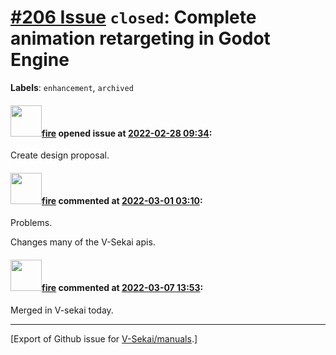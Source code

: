 # [\#206 Issue](https://github.com/V-Sekai/manuals/issues/206) `closed`: Complete animation retargeting in Godot Engine
**Labels**: `enhancement`, `archived`


#### <img src="https://avatars.githubusercontent.com/u/32321?u=c2e06a3d2b49a467aa907e54aa259516440267cc&v=4" width="50">[fire](https://github.com/fire) opened issue at [2022-02-28 09:34](https://github.com/V-Sekai/manuals/issues/206):

Create design proposal.

#### <img src="https://avatars.githubusercontent.com/u/32321?u=c2e06a3d2b49a467aa907e54aa259516440267cc&v=4" width="50">[fire](https://github.com/fire) commented at [2022-03-01 03:10](https://github.com/V-Sekai/manuals/issues/206#issuecomment-1054952133):

Problems.

Changes many of the V-Sekai apis.

#### <img src="https://avatars.githubusercontent.com/u/32321?u=c2e06a3d2b49a467aa907e54aa259516440267cc&v=4" width="50">[fire](https://github.com/fire) commented at [2022-03-07 13:53](https://github.com/V-Sekai/manuals/issues/206#issuecomment-1060711573):

Merged in V-sekai today.


-------------------------------------------------------------------------------



[Export of Github issue for [V-Sekai/manuals](https://github.com/V-Sekai/manuals).]
